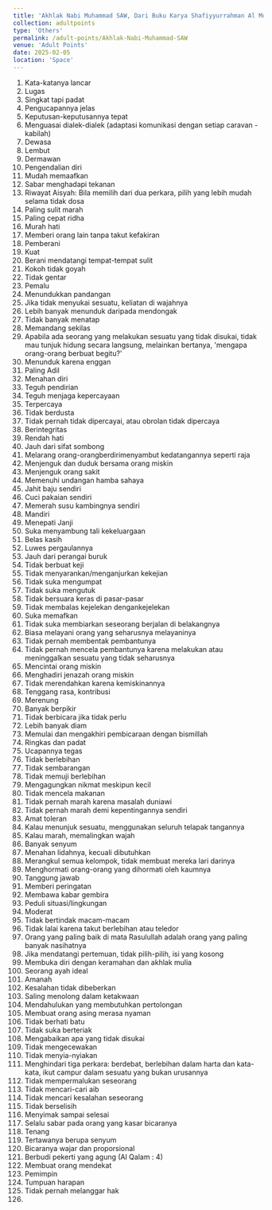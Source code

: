 ```yaml
---
title: 'Akhlak Nabi Muhammad SAW, Dari Buku Karya Shafiyyurrahman Al Mubarakfuri'
collection: adultpoints
type: 'Others'
permalink: /adult-points/Akhlak-Nabi-Muhammad-SAW
venue: 'Adult Points'
date: 2025-02-05
location: 'Space'
---
```


1. Kata-katanya lancar
2. Lugas
3. Singkat tapi padat
4. Pengucapannya jelas
5. Keputusan-keputusannya tepat
6. Menguasai dialek-dialek (adaptasi komunikasi dengan setiap caravan - kabilah)
7. Dewasa
8. Lembut
9. Dermawan
10. Pengendalian diri
11. Mudah memaafkan
12. Sabar menghadapi tekanan
13. Riwayat Aisyah: Bila memilih dari dua perkara, pilih yang lebih mudah selama tidak dosa
14. Paling sulit marah
15. Paling cepat ridha
16. Murah hati
17. Memberi orang lain tanpa takut kefakiran
18. Pemberani
19. Kuat
20. Berani mendatangi tempat-tempat sulit
21. Kokoh tidak goyah
22. Tidak gentar
23. Pemalu
24. Menundukkan pandangan
25. Jika tidak menyukai sesuatu, keliatan di wajahnya
26. Lebih banyak menunduk daripada mendongak
27. Tidak banyak menatap
28. Memandang sekilas
29. Apabila ada seorang yang melakukan sesuatu yang tidak disukai, tidak mau tunjuk hidung secara langsung, melainkan bertanya, 'mengapa orang-orang berbuat begitu?'
30. Menunduk karena enggan
31. Paling Adil
32. Menahan diri
33. Teguh pendirian
34. Teguh menjaga kepercayaan
35. Terpercaya
36. Tidak berdusta
37. Tidak pernah tidak dipercayai, atau obrolan tidak dipercaya
38. Berintegritas
39. Rendah hati
40. Jauh dari sifat sombong
41. Melarang orang-orangberdirimenyambut kedatangannya seperti raja
42. Menjenguk dan duduk bersama orang miskin
43. Menjenguk orang sakit
44. Memenuhi undangan hamba sahaya
45. Jahit baju sendiri
46. Cuci pakaian sendiri
47. Memerah susu kambingnya sendiri
48. Mandiri
49. Menepati Janji
50. Suka menyambung tali kekeluargaan
51. Belas kasih
52. Luwes pergaulannya
53. Jauh dari perangai buruk
54. Tidak berbuat keji
55. Tidak menyarankan/menganjurkan kekejian
56. Tidak suka mengumpat
57. Tidak suka mengutuk
58. Tidak bersuara keras di pasar-pasar
59. Tidak membalas kejelekan dengankejelekan
60. Suka memafkan
61. Tidak suka membiarkan seseorang berjalan di belakangnya
62. Biasa melayani orang yang seharusnya melayaninya
63. Tidak pernah membentak pembantunya
64. Tidak pernah mencela pembantunya karena melakukan atau meninggalkan sesuatu yang tidak seharusnya
65. Mencintai orang miskin
66. Menghadiri jenazah orang miskin
67. Tidak merendahkan karena kemiskinannya
68. Tenggang rasa, kontribusi
69. Merenung
70. Banyak berpikir
71. Tidak berbicara jika tidak perlu
72. Lebih banyak diam
73. Memulai dan mengakhiri pembicaraan dengan bismillah
74. Ringkas dan padat
75. Ucapannya tegas
76. Tidak berlebihan
77. Tidak sembarangan
78. Tidak memuji berlebihan
79. Mengagungkan nikmat meskipun kecil
80. Tidak mencela makanan
81. Tidak pernah marah karena masalah duniawi
82. Tidak pernah marah demi kepentingannya sendiri
83. Amat toleran
84. Kalau menunjuk sesuatu, menggunakan seluruh telapak tangannya
85. Kalau marah, memalingkan wajah
86. Banyak senyum
87. Menahan lidahnya, kecuali dibutuhkan
88. Merangkul semua kelompok, tidak membuat mereka lari darinya
89. Menghormati orang-orang yang dihormati oleh kaumnya
90. Tanggung jawab
91. Memberi peringatan
92. Membawa kabar gembira
93. Peduli situasi/lingkungan
94. Moderat
95. Tidak bertindak macam-macam
96. Tidak lalai karena takut berlebihan atau teledor
97. Orang yang paling baik di mata Rasulullah adalah orang yang paling banyak nasihatnya
98. Jika mendatangi pertemuan, tidak pilih-pilih, isi yang kosong
99. Membuka diri dengan keramahan dan akhlak mulia
100. Seorang ayah ideal
101. Amanah
102. Kesalahan tidak dibeberkan
103. Saling menolong dalam ketakwaan
104. Mendahulukan yang membutuhkan pertolongan
105. Membuat orang asing merasa nyaman
106. Tidak berhati batu
107. Tidak suka berteriak
108. Mengabaikan apa yang tidak disukai
109. Tidak mengecewakan
110. Tidak menyia-nyiakan
111. Menghindari tiga perkara: berdebat, berlebihan dalam harta dan kata-kata, ikut campur dalam sesuatu yang bukan urusannya
112. Tidak mempermalukan seseorang
113. Tidak mencari-cari aib
114. Tidak mencari kesalahan seseorang
115. Tidak berselisih
116. Menyimak sampai selesai
117. Selalu sabar pada orang yang kasar bicaranya
118. Tenang
119. Tertawanya berupa senyum
120. Bicaranya wajar dan proporsional
121. Berbudi pekerti yang agung (Al Qalam : 4)
122. Membuat orang mendekat
123. Pemimpin
124. Tumpuan harapan
125. Tidak pernah melanggar hak
126. 


